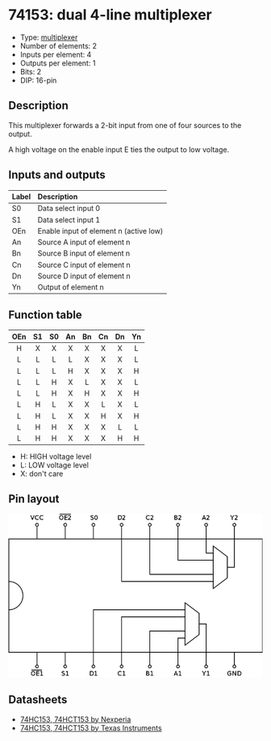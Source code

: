 # 74153: dual 4-line multiplexer

- Type: [multiplexer](encoders_decoders.md)
- Number of elements: 2
- Inputs per element: 4
- Outputs per element: 1
- Bits: 2
- DIP: 16-pin

## Description

This multiplexer forwards a 2-bit input from one of four sources to the output.

A high voltage on the enable input E ties the output to low voltage.

## Inputs and outputs

| Label | Description                            |
|:----- |:-------------------------------------- |
| S0    | Data select input 0                    |
| S1    | Data select input 1                    |
| OEn   | Enable input of element n (active low) |
| An    | Source A input of element n            |
| Bn    | Source B input of element n            |
| Cn    | Source C input of element n            |
| Dn    | Source D input of element n            |
| Yn    | Output of element n                    |

## Function table

| OEn | S1  | S0  | An  | Bn  | Cn  | Dn  | Yn  |
|:---:|:---:|:---:|:---:|:---:|:---:|:---:|:---:|
| H   | X   | X   | X   | X   | X   | X   | L   |
| L   | L   | L   | L   | X   | X   | X   | L   |
| L   | L   | L   | H   | X   | X   | X   | H   |
| L   | L   | H   | X   | L   | X   | X   | L   |
| L   | L   | H   | X   | H   | X   | X   | H   |
| L   | H   | L   | X   | X   | L   | X   | L   |
| L   | H   | L   | X   | X   | H   | X   | H   |
| L   | H   | H   | X   | X   | X   | L   | L   |
| L   | H   | H   | X   | X   | X   | H   | H   |

- H: HIGH voltage level
- L: LOW voltage level
- X: don't care

## Pin layout

![](../dia/74153-dip.png)

## Datasheets

- [74HC153, 74HCT153 by Nexperia](https://assets.nexperia.com/documents/data-sheet/74HC_HCT153.pdf)
- [74HC153, 74HCT153 by Texas Instruments](http://www.ti.com/product/sn74hc153)
